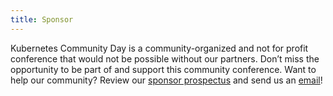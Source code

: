 ```yaml
---
title: Sponsor
---
```


Kubernetes Community Day is a community-organized and not for profit conference that would not be possible without our partners. Don’t miss the opportunity to be part of and support this community conference. Want to help our community? Review our [sponsor prospectus](../prospectus) and send us an [email](organizers-amsterdam@kubernetescommunitydays.org)!

